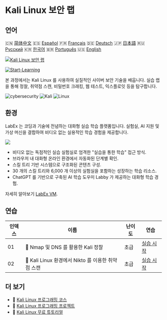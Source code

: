 # Kali Linux 보안 랩

## 언어

🇨🇳 [简体中文](README_zh.md) 🇪🇸 [Español](README_es.md) 🇫🇷 [Français](README_fr.md) 🇩🇪 [Deutsch](README_de.md) 🇯🇵 [日本語](README_ja.md) 🇷🇺 [Русский](README_ru.md) 🇰🇷 [한국어](README_ko.md) 🇧🇷 [Português](README_pt.md) 🇺🇸 [English](README.md) 

[![Kali Linux 보안 랩](https://cover-creator.labex.io/kali-linux-security-labs.png?lang=ko)](https://labex.io/ko/courses/kali-linux-security-labs)

[![Start-Learning](https://img.shields.io/badge/Start-Learning-whitesmoke?style=for-the-badge)](https://labex.io/ko/courses/kali-linux-security-labs)

본 과정에서는 Kali Linux 를 사용하여 실질적인 사이버 보안 기술을 배웁니다. 실습 랩을 통해 정찰, 취약점 스캔, 비밀번호 크래킹, 웹 테스트, 익스플로잇 등을 탐구합니다.

![cybersecurity](https://img.shields.io/badge/cybersecurity-whitesmoke?style=for-the-badge&logo=cybersecurity)
![Kali](https://img.shields.io/badge/Kali-whitesmoke?style=for-the-badge&logo=kali)
![Linux](https://img.shields.io/badge/Linux-whitesmoke?style=for-the-badge&logo=linux)


## 환경

LabEx 는 코딩과 기술에 전념하는 대화형 실습 학습 플랫폼입니다. 실험실, AI 지원 및 가상 머신을 결합하여 비디오 없는 실용적인 학습 경험을 제공합니다.

![](https://tutorial-screenshot.getvm.io/images/vm-1725247253.png)

- 비디오 없는 독점적인 실습 실험실로 엄격한 "실습을 통한 학습" 접근 방식.
- 브라우저 내 대화형 온라인 환경에서 자동화된 단계별 확인.
- 스킬 트리 기반 시스템으로 구조화된 콘텐츠 구성.
- 30 개의 스킬 트리와 6,000 개 이상의 실험실을 포함하는 성장하는 학습 리소스.
- ChatGPT 를 기반으로 구축된 AI 학습 도우미 Labby 가 제공하는 대화형 학습 경험.

자세히 알아보기 [LabEx VM](https://support.labex.io/using-labex/virtual-machine).

## 연습

|   인덱스 | 이름                                               | 난이도   | 연습                                                                                                                     |
|----------|----------------------------------------------------|----------|--------------------------------------------------------------------------------------------------------------------------|
|       01 | 📖 Nmap 및 DNS 를 활용한 Kali 정찰                 | 초급     | <a target='_blank' href='https://labex.io/ko/tutorials/kali-kali-reconnaissance-with-nmap-and-dns-552298'>실습 시작</a>  |
|       02 | 📖 Kali Linux 환경에서 Nikto 를 이용한 취약점 스캔 | 초급     | <a target='_blank' href='https://labex.io/ko/tutorials/kali-kali-vulnerability-scanning-with-nikto-552301'>실습 시작</a> |

## 더 보기

- 🔗 [Kali Linux 프로그래밍 코스](https://github.com/labex-labs/awesome-programming-courses)
- 🔗 [Kali Linux 프로그래밍 프로젝트](https://github.com/labex-labs/awesome-programming-projects)
- 🔗 [Kali Linux 무료 튜토리얼](https://github.com/labex-labs/kali-free-tutorials)

